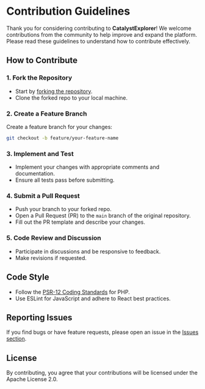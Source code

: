 # Contribution Guidelines

Thank you for considering contributing to **CatalystExplorer**! 
We welcome contributions from the community to help improve and expand the platform. 
Please read these guidelines to understand how to contribute effectively.

## How to Contribute

### 1. Fork the Repository
- Start by [forking the repository](https://gitlab.lidonation.com/lidonation/www.catalystexplorer.com).
- Clone the forked repo to your local machine.

### 2. Create a Feature Branch
Create a feature branch for your changes:
```bash
git checkout -b feature/your-feature-name
```

### 3. Implement and Test
- Implement your changes with appropriate comments and documentation.
- Ensure all tests pass before submitting.

### 4. Submit a Pull Request
- Push your branch to your forked repo.
- Open a Pull Request (PR) to the `main` branch of the original repository.
- Fill out the PR template and describe your changes.

### 5. Code Review and Discussion
- Participate in discussions and be responsive to feedback.
- Make revisions if requested.

## Code Style
- Follow the [PSR-12 Coding Standards](https://www.php-fig.org/psr/psr-12/) for PHP.
- Use ESLint for JavaScript and adhere to React best practices.

## Reporting Issues
If you find bugs or have feature requests, please open an issue in the [Issues section](https://gitlab.lidonation.com/lidonation/www.catalystexplorer.com/-/issues).

## License
By contributing, you agree that your contributions will be licensed under the Apache License 2.0.
